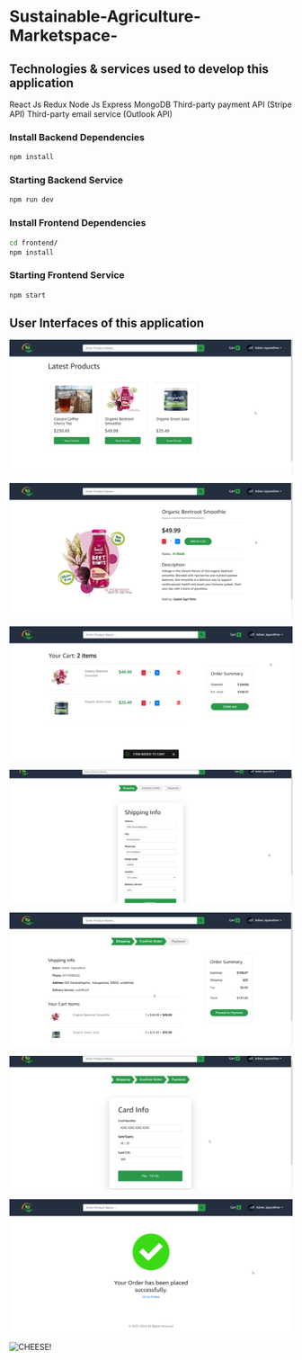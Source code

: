 # Sustainable-Agriculture-Marketspace-

## Technologies & services used to develop this application

React Js
Redux
Node Js
Express
MongoDB
Third-party payment API (Stripe API)
Third-party email service (Outlook API)

### Install Backend Dependencies

```bash
npm install
```

### Starting Backend Service

```bash
npm run dev
```

### Install Frontend Dependencies

```bash
cd frontend/
npm install
```

### Starting Frontend Service

```bash
npm start
```

## User Interfaces of this application

![CHEESE!](screenshots/1_home_page.png)

![CHEESE!](screenshots/2_item_page.png)

![CHEESE!](screenshots/3_cart.png)

![CHEESE!](screenshots/4_shipping_details.png)

![CHEESE!](screenshots/5_confirm_shipping.png)

![CHEESE!](screenshots/6_payment_gateway.png)

![CHEESE!](screenshots/7_successful_payment.png)

![CHEESE!](screenshots/8_successful_mail.png)
